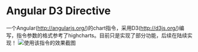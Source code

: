 Angular D3 Directive
============================

一个Angular(http://angularjs.org/)的chart指令，采用D3(http://d3js.org/)编写，指令参数的格式参考了highcharts。目前只是实现了部分功能，后续在陆续实现！
![使用该指令的效果截图](https://github.com/nisejay/ng-d3/master/demo.jpg "Using angular d3 directive")